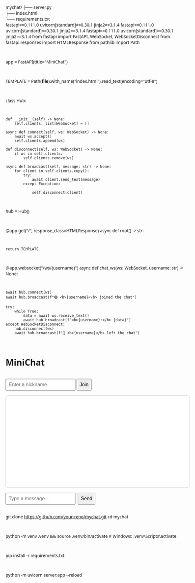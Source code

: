 mychat/
├── server.py          
├── index.html         
└── requirements.txt   
fastapi==0.111.0
uvicorn[standard]==0.30.1
jinja2==3.1.4
fastapi==0.111.0
uvicorn[standard]==0.30.1
jinja2==3.1.4
fastapi==0.111.0
uvicorn[standard]==0.30.1
jinja2==3.1.4
from fastapi import FastAPI, WebSocket, WebSocketDisconnect
from fastapi.responses import HTMLResponse
from pathlib import Path

app = FastAPI(title="MiniChat")

TEMPLATE = Path(__file__).with_name("index.html").read_text(encoding="utf‑8")

class Hub:
    
    def __init__(self) -> None:
        self.clients: list[WebSocket] = []

    async def connect(self, ws: WebSocket) -> None:
        await ws.accept()
        self.clients.append(ws)

    def disconnect(self, ws: WebSocket) -> None:
        if ws in self.clients:
            self.clients.remove(ws)

    async def broadcast(self, message: str) -> None:
        for client in self.clients.copy():
            try:
                await client.send_text(message)
            except Exception:
                
                self.disconnect(client)

hub = Hub()

@app.get("/", response_class=HTMLResponse)
async def root() -> str:
    
    return TEMPLATE

@app.websocket("/ws/{username}")
async def chat_ws(ws: WebSocket, username: str) -> None:
    
    await hub.connect(ws)
    await hub.broadcast(f"🟢 <b>{username}</b> joined the chat")

    try:
        while True:
            data = await ws.receive_text()
            await hub.broadcast(f"<b>{username}:</b> {data}")
    except WebSocketDisconnect:
        hub.disconnect(ws)
        await hub.broadcast(f"🔴 <b>{username}</b> left the chat")
<!DOCTYPE html>
<html lang="en">
<head>
  <meta charset="utf-8" />
  <title>MiniChat</title>
  <meta name="viewport" content="width=device-width, initial-scale=1" />
  <style>
    body{font-family:system-ui, sans-serif;display:flex;flex-direction:column;
         gap:1rem;max-width:600px;margin:2rem auto;padding:0 1rem}
    #log{height:300px;resize:none;width:100%;border:1px solid #ccc;
         padding:.5rem;border-radius:.5rem;overflow-y:auto}
    #controls{display:flex;gap:.5rem}
    input,button{padding:.5rem;font-size:1rem}
    button{cursor:pointer}
  </style>
</head>
<body>
  <h1>MiniChat</h1>

  <div id="join-block">
    <input id="username" placeholder="Enter a nickname" />
    <button id="join">Join</button>
  </div>

  <textarea id="log" readonly></textarea>

  <div id="controls" hidden>
    <input id="msg" placeholder="Type a message…" autocomplete="off" />
    <button id="send">Send</button>
  </div>

  <script>
    let ws;

   
    function appendLog(html){
      const log=document.getElementById("log");
      const atBottom = log.scrollTop + log.clientHeight >= log.scrollHeight - 5;
      log.insertAdjacentHTML("beforeend", html+"<br>");
      if(atBottom) log.scrollTop = log.scrollHeight;
    }

    document.getElementById("join").onclick = () => {
      const name = document.getElementById("username").value.trim();
      if(!name) return alert("Choose a nickname");
      ws = new WebSocket(`ws://${location.host}/ws/${encodeURIComponent(name)}`);

      ws.onopen = () => {
        document.getElementById("join-block").hidden = true;
        document.getElementById("controls").hidden     = false;
        document.getElementById("msg").focus();
      };
      ws.onmessage = (e) => appendLog(e.data);
      ws.onclose   = () => appendLog("<i>Connection closed.</i>");
    };

    document.getElementById("send").onclick = () => {
      const input = document.getElementById("msg");
      if(input.value && ws?.readyState===1){
        ws.send(input.value);
        input.value="";
      }
    };

    
    document.getElementById("msg").addEventListener("keydown", e=>{
      if(e.key==="Enter" && (e.ctrlKey||e.metaKey)){
        e.preventDefault(); document.getElementById("send").click();
      }
    });
  </script>
</body>
</html>

git clone https://github.com/your‑repo/mychat.git
cd mychat


python -m venv .venv && source .venv/bin/activate  # Windows: .venv\Scripts\activate


pip install -r requirements.txt


python -m uvicorn server:app --reload
